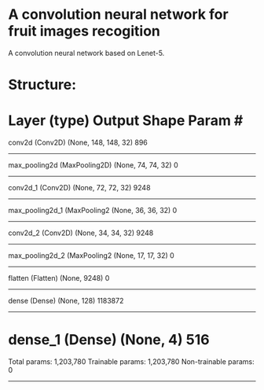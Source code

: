# A convolution neural network for fruit images recogition

A convolution neural network based on Lenet-5.
<h1>Structure:</h1>

Layer (type)                 Output Shape              Param #   
=================================================================
conv2d (Conv2D)              (None, 148, 148, 32)      896       
_________________________________________________________________
max_pooling2d (MaxPooling2D) (None, 74, 74, 32)        0         
_________________________________________________________________
conv2d_1 (Conv2D)            (None, 72, 72, 32)        9248      
_________________________________________________________________
max_pooling2d_1 (MaxPooling2 (None, 36, 36, 32)        0         
_________________________________________________________________
conv2d_2 (Conv2D)            (None, 34, 34, 32)        9248      
_________________________________________________________________
max_pooling2d_2 (MaxPooling2 (None, 17, 17, 32)        0         
_________________________________________________________________
flatten (Flatten)            (None, 9248)              0         
_________________________________________________________________
dense (Dense)                (None, 128)               1183872   
_________________________________________________________________
dense_1 (Dense)              (None, 4)                 516       
=================================================================
Total params: 1,203,780
Trainable params: 1,203,780
Non-trainable params: 0
_________________________________________________________________
